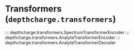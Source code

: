 # Transformers (`depthcharge.transformers`)

::: depthcharge.transformers.SpectrumTransformerEncoder
::: depthcharge.transformers.AnalyteTransformerEncoder
::: depthcharge.transformers.AnalyteTransformerDecoder
